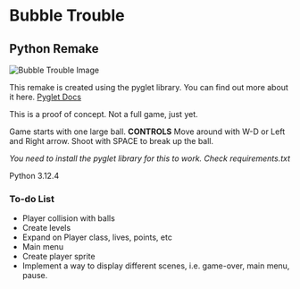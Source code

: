 # Bubble Trouble 
## Python Remake

![Bubble Trouble Image](https://play-lh.googleusercontent.com/P5-062aQemNhB6kd_8-8WTmjLRjR7Wt2PMlMOb2VKnA_thLxV_z8rkD8QIjNCwTN0g)


This remake is created using the pyglet library.
You can find out more about it here.
[Pyglet Docs](https://pyglet.readthedocs.io/)

This is a proof of concept. Not a full game, just yet.

Game starts with one large ball.
**CONTROLS**
Move around with W-D or Left and Right arrow.
Shoot with SPACE to break up the ball.

*You need to install the pyglet library for this to work. Check requirements.txt*

Python 3.12.4


### To-do List
- Player collision with balls
- Create levels
- Expand on Player class, lives, points, etc
- Main menu
- Create player sprite
- Implement a way to display different scenes, i.e. game-over, main menu, pause.
